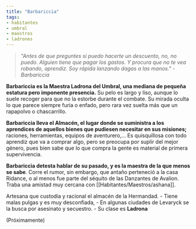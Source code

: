 ```yaml
---
title: "Barbariccia"
tags:
- habitantes
- umbral
- maestros
- ladrones
---
```

> _"Antes de que preguntes si puedo hacerte un descuento, no, no puedo. Alguien tiene que pagar los gastos. Y procura que no te vea robando, aprendiz. Soy rápida lanzando dagas a las manos." - Barbariccia_

**Barbariccia es la Maestra Ladrona del Umbral, una mediana de pequeña estatura pero imponente presencia.** Su pelo es largo y liso, aunque lo suele recoger para que no la estorbe durante el combate. Su mirada oculta lo que parece siempre furia o enfado, pero rara vez suelta más que un rapapolvo o chascarrillo.

**Barbariccia lleva el Almacén, el lugar donde se suministra a los aprendices de aquellos bienes que pudiesen necesitar en sus misiones;** raciones, herramientas, equipos de aventurero,... Es quisquillosa con todo aprendiz que va a comprar algo, pero se preocupa por suplir del mejor género, pues bien sabe que lo que compra la gente es material de primera supervivencia.

**Barbariccia detesta hablar de su pasado, y es la maestra de la que menos se sabe**. Corre el rumor, sin embargo, que antaño perteneció a la casa Ridance, o al menos fue parte del séquito de las Danzantes de Avalion. Traba una amistad muy cercana con [[Habitantes/Maestros/ashana]].

Artesana que custodia y racional el almacén de la Hermandad. - Tiene malas pulgas y es muy desconfiada, - En algunas ciudades de Levaryck se la busca por asesinato y secuestro. - Su clase es **Ladrona**

(Próximamente)